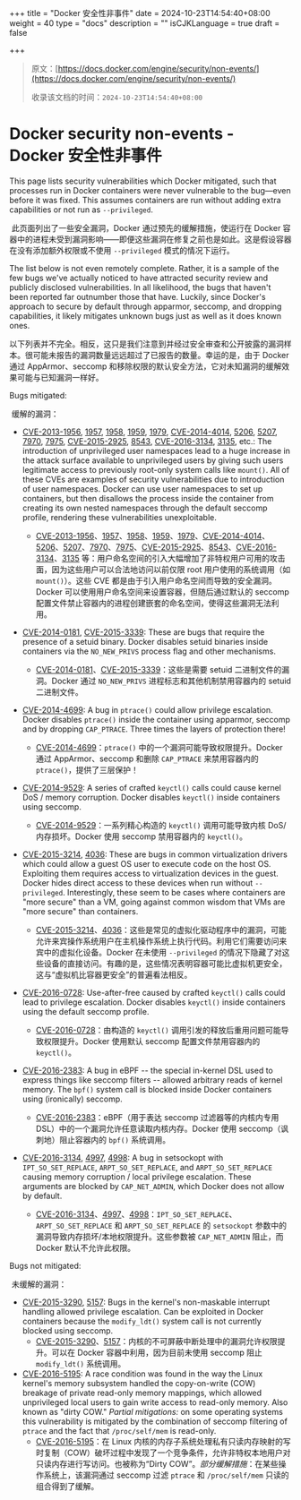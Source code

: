 +++
title = "Docker 安全性非事件"
date = 2024-10-23T14:54:40+08:00
weight = 40
type = "docs"
description = ""
isCJKLanguage = true
draft = false

+++

> 原文：[https://docs.docker.com/engine/security/non-events/](https://docs.docker.com/engine/security/non-events/)
>
> 收录该文档的时间：`2024-10-23T14:54:40+08:00`

# Docker security non-events - Docker 安全性非事件

This page lists security vulnerabilities which Docker mitigated, such that processes run in Docker containers were never vulnerable to the bug—even before it was fixed. This assumes containers are run without adding extra capabilities or not run as `--privileged`.

​	此页面列出了一些安全漏洞，Docker 通过预先的缓解措施，使运行在 Docker 容器中的进程未受到漏洞影响——即便这些漏洞在修复之前也是如此。这是假设容器在没有添加额外权限或不使用 `--privileged` 模式的情况下运行。

The list below is not even remotely complete. Rather, it is a sample of the few bugs we've actually noticed to have attracted security review and publicly disclosed vulnerabilities. In all likelihood, the bugs that haven't been reported far outnumber those that have. Luckily, since Docker's approach to secure by default through apparmor, seccomp, and dropping capabilities, it likely mitigates unknown bugs just as well as it does known ones.

​	以下列表并不完全。相反，这只是我们注意到并经过安全审查和公开披露的漏洞样本。很可能未报告的漏洞数量远远超过了已报告的数量。幸运的是，由于 Docker 通过 AppArmor、seccomp 和移除权限的默认安全方法，它对未知漏洞的缓解效果可能与已知漏洞一样好。

Bugs mitigated:

​	缓解的漏洞：

- [CVE-2013-1956](https://cve.mitre.org/cgi-bin/cvename.cgi?name=CVE-2013-1956), [1957](https://cve.mitre.org/cgi-bin/cvename.cgi?name=CVE-2013-1957), [1958](https://cve.mitre.org/cgi-bin/cvename.cgi?name=CVE-2013-1958), [1959](https://cve.mitre.org/cgi-bin/cvename.cgi?name=CVE-2013-1959), [1979](https://cve.mitre.org/cgi-bin/cvename.cgi?name=CVE-2013-1979), [CVE-2014-4014](https://cve.mitre.org/cgi-bin/cvename.cgi?name=CVE-2014-4014), [5206](https://cve.mitre.org/cgi-bin/cvename.cgi?name=CVE-2014-5206), [5207](https://cve.mitre.org/cgi-bin/cvename.cgi?name=CVE-2014-5207), [7970](https://cve.mitre.org/cgi-bin/cvename.cgi?name=CVE-2014-7970), [7975](https://cve.mitre.org/cgi-bin/cvename.cgi?name=CVE-2014-7975), [CVE-2015-2925](https://cve.mitre.org/cgi-bin/cvename.cgi?name=CVE-2015-2925), [8543](https://cve.mitre.org/cgi-bin/cvename.cgi?name=CVE-2015-8543), [CVE-2016-3134](https://cve.mitre.org/cgi-bin/cvename.cgi?name=CVE-2016-3134), [3135](https://cve.mitre.org/cgi-bin/cvename.cgi?name=CVE-2016-3135), etc.: The introduction of unprivileged user namespaces lead to a huge increase in the attack surface available to unprivileged users by giving such users legitimate access to previously root-only system calls like `mount()`. All of these CVEs are examples of security vulnerabilities due to introduction of user namespaces. Docker can use user namespaces to set up containers, but then disallows the process inside the container from creating its own nested namespaces through the default seccomp profile, rendering these vulnerabilities unexploitable.
  - [CVE-2013-1956](https://cve.mitre.org/cgi-bin/cvename.cgi?name=CVE-2013-1956)、[1957](https://cve.mitre.org/cgi-bin/cvename.cgi?name=CVE-2013-1957)、[1958](https://cve.mitre.org/cgi-bin/cvename.cgi?name=CVE-2013-1958)、[1959](https://cve.mitre.org/cgi-bin/cvename.cgi?name=CVE-2013-1959)、[1979](https://cve.mitre.org/cgi-bin/cvename.cgi?name=CVE-2013-1979)、[CVE-2014-4014](https://cve.mitre.org/cgi-bin/cvename.cgi?name=CVE-2014-4014)、[5206](https://cve.mitre.org/cgi-bin/cvename.cgi?name=CVE-2014-5206)、[5207](https://cve.mitre.org/cgi-bin/cvename.cgi?name=CVE-2014-5207)、[7970](https://cve.mitre.org/cgi-bin/cvename.cgi?name=CVE-2014-7970)、[7975](https://cve.mitre.org/cgi-bin/cvename.cgi?name=CVE-2014-7975)、[CVE-2015-2925](https://cve.mitre.org/cgi-bin/cvename.cgi?name=CVE-2015-2925)、[8543](https://cve.mitre.org/cgi-bin/cvename.cgi?name=CVE-2015-8543)、[CVE-2016-3134](https://cve.mitre.org/cgi-bin/cvename.cgi?name=CVE-2016-3134)、[3135](https://cve.mitre.org/cgi-bin/cvename.cgi?name=CVE-2016-3135) 等：用户命名空间的引入大幅增加了非特权用户可用的攻击面，因为这些用户可以合法地访问以前仅限 root 用户使用的系统调用（如 `mount()`）。这些 CVE 都是由于引入用户命名空间而导致的安全漏洞。Docker 可以使用用户命名空间来设置容器，但随后通过默认的 seccomp 配置文件禁止容器内的进程创建嵌套的命名空间，使得这些漏洞无法利用。

- [CVE-2014-0181](https://cve.mitre.org/cgi-bin/cvename.cgi?name=CVE-2014-0181), [CVE-2015-3339](https://cve.mitre.org/cgi-bin/cvename.cgi?name=CVE-2015-3339): These are bugs that require the presence of a setuid binary. Docker disables setuid binaries inside containers via the `NO_NEW_PRIVS` process flag and other mechanisms.
  - [CVE-2014-0181](https://cve.mitre.org/cgi-bin/cvename.cgi?name=CVE-2014-0181)、[CVE-2015-3339](https://cve.mitre.org/cgi-bin/cvename.cgi?name=CVE-2015-3339)：这些是需要 setuid 二进制文件的漏洞。Docker 通过 `NO_NEW_PRIVS` 进程标志和其他机制禁用容器内的 setuid 二进制文件。

- [CVE-2014-4699](https://cve.mitre.org/cgi-bin/cvename.cgi?name=CVE-2014-4699): A bug in `ptrace()` could allow privilege escalation. Docker disables `ptrace()` inside the container using apparmor, seccomp and by dropping `CAP_PTRACE`. Three times the layers of protection there!
  - [CVE-2014-4699](https://cve.mitre.org/cgi-bin/cvename.cgi?name=CVE-2014-4699)：`ptrace()` 中的一个漏洞可能导致权限提升。Docker 通过 AppArmor、seccomp 和删除 `CAP_PTRACE` 来禁用容器内的 `ptrace()`，提供了三层保护！

- [CVE-2014-9529](https://cve.mitre.org/cgi-bin/cvename.cgi?name=CVE-2014-9529): A series of crafted `keyctl()` calls could cause kernel DoS / memory corruption. Docker disables `keyctl()` inside containers using seccomp.
  - [CVE-2014-9529](https://cve.mitre.org/cgi-bin/cvename.cgi?name=CVE-2014-9529)：一系列精心构造的 `keyctl()` 调用可能导致内核 DoS/内存损坏。Docker 使用 seccomp 禁用容器内的 `keyctl()`。

- [CVE-2015-3214](https://cve.mitre.org/cgi-bin/cvename.cgi?name=CVE-2015-3214), [4036](https://cve.mitre.org/cgi-bin/cvename.cgi?name=CVE-2015-4036): These are bugs in common virtualization drivers which could allow a guest OS user to execute code on the host OS. Exploiting them requires access to virtualization devices in the guest. Docker hides direct access to these devices when run without `--privileged`. Interestingly, these seem to be cases where containers are "more secure" than a VM, going against common wisdom that VMs are "more secure" than containers.
  - [CVE-2015-3214](https://cve.mitre.org/cgi-bin/cvename.cgi?name=CVE-2015-3214)、[4036](https://cve.mitre.org/cgi-bin/cvename.cgi?name=CVE-2015-4036)：这些是常见的虚拟化驱动程序中的漏洞，可能允许来宾操作系统用户在主机操作系统上执行代码。利用它们需要访问来宾中的虚拟化设备。Docker 在未使用 `--privileged` 的情况下隐藏了对这些设备的直接访问。有趣的是，这些情况表明容器可能比虚拟机更安全，这与“虚拟机比容器更安全”的普遍看法相反。

- [CVE-2016-0728](https://cve.mitre.org/cgi-bin/cvename.cgi?name=CVE-2016-0728): Use-after-free caused by crafted `keyctl()` calls could lead to privilege escalation. Docker disables `keyctl()` inside containers using the default seccomp profile.
  - [CVE-2016-0728](https://cve.mitre.org/cgi-bin/cvename.cgi?name=CVE-2016-0728)：由构造的 `keyctl()` 调用引发的释放后重用问题可能导致权限提升。Docker 使用默认 seccomp 配置文件禁用容器内的 `keyctl()`。

- [CVE-2016-2383](https://cve.mitre.org/cgi-bin/cvename.cgi?name=CVE-2016-2383): A bug in eBPF -- the special in-kernel DSL used to express things like seccomp filters -- allowed arbitrary reads of kernel memory. The `bpf()` system call is blocked inside Docker containers using (ironically) seccomp.
  - [CVE-2016-2383](https://cve.mitre.org/cgi-bin/cvename.cgi?name=CVE-2016-2383)：eBPF（用于表达 seccomp 过滤器等的内核内专用 DSL）中的一个漏洞允许任意读取内核内存。Docker 使用 seccomp（讽刺地）阻止容器内的 `bpf()` 系统调用。

- [CVE-2016-3134](https://cve.mitre.org/cgi-bin/cvename.cgi?name=CVE-2016-3134), [4997](https://cve.mitre.org/cgi-bin/cvename.cgi?name=CVE-2016-4997), [4998](https://cve.mitre.org/cgi-bin/cvename.cgi?name=CVE-2016-4998): A bug in setsockopt with `IPT_SO_SET_REPLACE`, `ARPT_SO_SET_REPLACE`, and `ARPT_SO_SET_REPLACE` causing memory corruption / local privilege escalation. These arguments are blocked by `CAP_NET_ADMIN`, which Docker does not allow by default.
  - [CVE-2016-3134](https://cve.mitre.org/cgi-bin/cvename.cgi?name=CVE-2016-3134)、[4997](https://cve.mitre.org/cgi-bin/cvename.cgi?name=CVE-2016-4997)、[4998](https://cve.mitre.org/cgi-bin/cvename.cgi?name=CVE-2016-4998)：`IPT_SO_SET_REPLACE`、`ARPT_SO_SET_REPLACE` 和 `ARPT_SO_SET_REPLACE` 的 `setsockopt` 参数中的漏洞导致内存损坏/本地权限提升。这些参数被 `CAP_NET_ADMIN` 阻止，而 Docker 默认不允许此权限。


Bugs not mitigated:

​	未缓解的漏洞：

- [CVE-2015-3290](https://cve.mitre.org/cgi-bin/cvename.cgi?name=CVE-2015-3290), [5157](https://cve.mitre.org/cgi-bin/cvename.cgi?name=CVE-2015-5157): Bugs in the kernel's non-maskable interrupt handling allowed privilege escalation. Can be exploited in Docker containers because the `modify_ldt()` system call is not currently blocked using seccomp.
  - [CVE-2015-3290](https://cve.mitre.org/cgi-bin/cvename.cgi?name=CVE-2015-3290)、[5157](https://cve.mitre.org/cgi-bin/cvename.cgi?name=CVE-2015-5157)：内核的不可屏蔽中断处理中的漏洞允许权限提升。可以在 Docker 容器中利用，因为目前未使用 seccomp 阻止 `modify_ldt()` 系统调用。
- [CVE-2016-5195](https://cve.mitre.org/cgi-bin/cvename.cgi?name=CVE-2016-5195): A race condition was found in the way the Linux kernel's memory subsystem handled the copy-on-write (COW) breakage of private read-only memory mappings, which allowed unprivileged local users to gain write access to read-only memory. Also known as "dirty COW." *Partial mitigations:* on some operating systems this vulnerability is mitigated by the combination of seccomp filtering of `ptrace` and the fact that `/proc/self/mem` is read-only.
  - [CVE-2016-5195](https://cve.mitre.org/cgi-bin/cvename.cgi?name=CVE-2016-5195)：在 Linux 内核的内存子系统处理私有只读内存映射的写时复制（COW）破坏过程中发现了一个竞争条件，允许非特权本地用户对只读内存进行写访问。也被称为“Dirty COW”。*部分缓解措施*：在某些操作系统上，该漏洞通过 seccomp 过滤 `ptrace` 和 `/proc/self/mem` 只读的组合得到了缓解。
